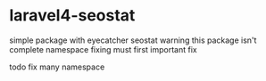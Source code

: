 laravel4-seostat
================

simple package with eyecatcher seostat
warning this package isn't complete namespace fixing must first important fix

todo 
fix many namespace



